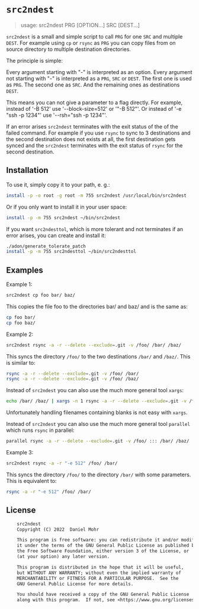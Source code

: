 # `src2ndest`

> usage: src2ndest PRG [OPTION...] SRC [DEST...]

`src2ndest` is a small and simple script to call `PRG` for one `SRC` and
multiple `DEST`.
For example using `cp` or `rsync` as `PRG` you can copy files from on source
directory to multiple destination directories.

The principle is simple:

Every argument starting with "-" is interpreted as an option.
Every argument not starting with "-" is interpreted as a `PRG`, `SRC` or `DEST`.
The first one is used as `PRG`. The second one as `SRC`. And the remaining ones
as destinations `DEST`.

This means you can not give a parameter to a flag directly.
For example, instead of '-B 512' use '--block-size=512' or '"-B 512"'.
Or instead of '-e "ssh -p 1234"' use '--rsh="ssh -p 1234"'.

If an error arises `src2ndest` terminates with the exit status of the of the
failed command. For example if you use `rsync` to sync to 3 destinations and
the second destination does not exists at all, the first destination gets
synced and the `src2ndest` terminates with the exit status of `rsync` for the
second destination.

## Installation

To use it, simply copy it to your path, e. g.:

```sh
install -p -o root -g root -m 755 src2ndest /usr/local/bin/src2ndest
```

Or if you only want to install it in your user space:

```sh
install -p -m 755 src2ndest ~/bin/src2ndest
```

If you want `src2ndesttol`, which is more tolerant and not terminates if an
error arises, you can create and install it:

```sh
./adon/generate_tolerate_patch
install -p -m 755 src2ndesttol ~/bin/src2ndesttol
```

## Examples

Example 1:

```sh
src2ndest cp foo bar/ baz/
```

This copies the file foo to the directories bar/ and baz/ and is the same as:

```sh
cp foo bar/
cp foo baz/
```

Example 2:

```sh
src2ndest rsync -a -r --delete --exclude=.git -v /foo/ /bar/ /baz/
```

This syncs the directory `/foo/` to the two destinations `/bar/` and `/baz/`.
This is similar to:

```sh
rsync -a -r --delete --exclude=.git -v /foo/ /bar/
rsync -a -r --delete --exclude=.git -v /foo/ /baz/
```

Instead of `src2ndest` you can also use the much more general tool `xargs`:

```sh
echo /bar/ /baz/ | xargs -n 1 rsync -a -r --delete --exclude=.git -v /foo/
```

Unfortunately handling filenames containing blanks is not easy with `xargs`.

Instead of `src2ndest` you can also use the much more general tool `parallel`
which runs `rsync` in parallel:

```sh
parallel rsync -a -r --delete --exclude=.git -v /foo/ ::: /bar/ /baz/
```

Example 3:

```sh
src2ndest rsync -a -r "-e 512" /foo/ /bar/
```

This syncs the directory `/foo/` to the directory `/bar/` with some parameters.
This is equivalent to:

```sh
rsync -a -r "-e 512" /foo/ /bar/
```

## License

```txt
    src2ndest
    Copyright (C) 2022  Daniel Mohr

    This program is free software: you can redistribute it and/or modify
    it under the terms of the GNU General Public License as published by
    the Free Software Foundation, either version 3 of the License, or
    (at your option) any later version.

    This program is distributed in the hope that it will be useful,
    but WITHOUT ANY WARRANTY; without even the implied warranty of
    MERCHANTABILITY or FITNESS FOR A PARTICULAR PURPOSE.  See the
    GNU General Public License for more details.

    You should have received a copy of the GNU General Public License
    along with this program.  If not, see <https://www.gnu.org/licenses/>.
```
